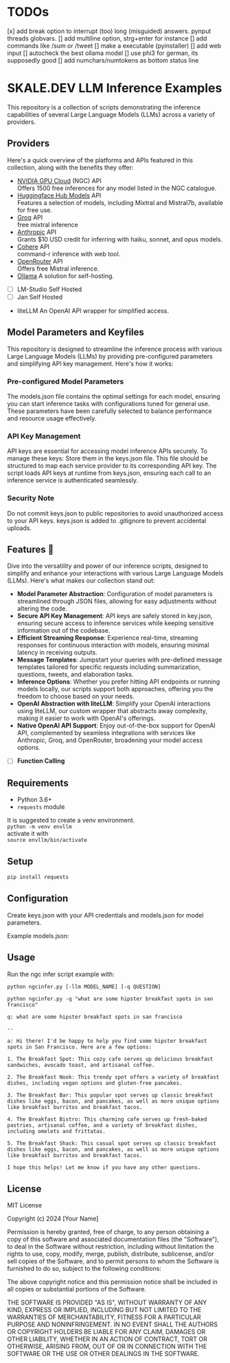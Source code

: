 # TODOs
[x] add break option to interrupt (too) long (misguided) answers. pynput threads globvars.
[] add multiline option, strg+enter for instance
[] add commands like /sum or /tweet
[] make a executable (pyinstaller)
[] add web input
[] autocheck the best ollama model
[] use phi3 for german, its supposedly good
[] add numchars/numtokens as bottom status line

# SKALE.DEV LLM Inference Examples

This repository is a collection of scripts demonstrating the inference capabilities of several Large Language Models (LLMs) across a variety of providers.

## Providers
Here's a quick overview of the platforms and APIs featured in this collection, along with the benefits they offer:

- [NVIDIA GPU Cloud](https://catalog.ngc.nvidia.com/) (NGC) API  
Offers 1500 free inferences for any model listed in the NGC catalogue.
- [Huggingface Hub Models](https://huggingface.co/docs/api-inference/index) API  
Features a selection of models, including Mixtral and Mistral7b, available for free use.
- [Groq](https://console.groq.com/) API  
free mixtral inference
- [Anthropic](https://console.anthropic.com/) API  
Grants $10 USD credit for inferring with haiku, sonnet, and opus models.
- [Cohere](https://coral.cohere.com/) API  
command-r inference with web tool.
- [OpenRouter](https://openrouter.ai/playground) API  
Offers free Mistral inference.
- [Ollama](https://ollama.com/) A solution for self-hosting.
- [ ] LM-Studio Self Hosted
- [ ] Jan Self Hosted
- liteLLM An OpenAI API wrapper for simplified access.

## Model Parameters and Keyfiles

This repository is designed to streamline the inference process with various Large Language Models (LLMs) by providing pre-configured parameters and simplifying API key management. Here's how it works:
### Pre-configured Model Parameters
The models.json file contains the optimal settings for each model, ensuring you can start inference tasks with configurations tuned for general use. These parameters have been carefully selected to balance performance and resource usage effectively.
### API Key Management
API keys are essential for accessing model inference APIs securely. To manage these keys:
Store them in the keys.json file. This file should be structured to map each service provider to its corresponding API key.
The script loads API keys at runtime from keys.json, ensuring each call to an inference service is authenticated seamlessly.
### Security Note
Do not commit keys.json to public repositories to avoid unauthorized access to your API keys. keys.json is added to .gitignore to prevent accidental uploads.

## Features 🌟

Dive into the versatility and power of our inference scripts, designed to simplify and enhance your interactions with various Large Language Models (LLMs). Here's what makes our collection stand out:

- **Model Parameter Abstraction**: Configuration of model parameters is streamlined through JSON files, allowing for easy adjustments without altering the code.
- **Secure API Key Management**: API keys are safely stored in key.json, ensuring secure access to inference services while keeping sensitive information out of the codebase.
- **Efficient Streaming Response**: Experience real-time, streaming responses for continuous interaction with models, ensuring minimal latency in receiving outputs.
- **Message Templates**: Jumpstart your queries with pre-defined message templates tailored for specific requests including summarization, questions, tweets, and elaboration tasks.
- **Inference Options**: Whether you prefer hitting API endpoints or running models locally, our scripts support both approaches, offering you the freedom to choose based on your needs.
- **OpenAI Abstraction with liteLLM**: Simplify your OpenAI interactions using liteLLM, our custom wrapper that abstracts away complexity, making it easier to work with OpenAI's offerings.
- **Native OpenAI API Support**: Enjoy out-of-the-box support for OpenAI API, complemented by seamless integrations with services like Anthropic, Groq, and OpenRouter, broadening your model access options.
- [ ] **Function Calling**


## Requirements

- Python 3.6+
- `requests` module

It is suggested to create a venv environment.  
```python -m venv envllm```  
 activate it with  
```source envllm/bin/activate```


## Setup

```bash
pip install requests
```

## Configuration
Create keys.json with your API credentials and models.json for model parameters.

Example models.json:

## Usage
Run the ngc infer script example with:

```bash
python ngcinfer.py [-llm MODEL_NAME] [-q QUESTION]
````

```text
python ngcinfer.py -q "what are some hipster breakfast spots in san francisco"

q: what are some hipster breakfast spots in san francisco

--

a: Hi there! I'd be happy to help you find some hipster breakfast spots in San Francisco. Here are a few options:

1. The Breakfast Spot: This cozy cafe serves up delicious breakfast sandwiches, avocado toast, and artisanal coffee.

2. The Breakfast Nook: This trendy spot offers a variety of breakfast dishes, including vegan options and gluten-free pancakes.

3. The Breakfast Bar: This popular spot serves up classic breakfast dishes like eggs, bacon, and pancakes, as well as more unique options like breakfast burritos and breakfast tacos.

4. The Breakfast Bistro: This charming cafe serves up fresh-baked pastries, artisanal coffee, and a variety of breakfast dishes, including omelets and frittatas.

5. The Breakfast Shack: This casual spot serves up classic breakfast dishes like eggs, bacon, and pancakes, as well as more unique options like breakfast burritos and breakfast tacos.

I hope this helps! Let me know if you have any other questions.
```

## License
MIT License

Copyright (c) 2024 [Your Name]

Permission is hereby granted, free of charge, to any person obtaining a copy of this software and associated documentation files (the "Software"), to deal in the Software without restriction, including without limitation the rights to use, copy, modify, merge, publish, distribute, sublicense, and/or sell copies of the Software, and to permit persons to whom the Software is furnished to do so, subject to the following conditions:

The above copyright notice and this permission notice shall be included in all copies or substantial portions of the Software.

THE SOFTWARE IS PROVIDED "AS IS", WITHOUT WARRANTY OF ANY KIND, EXPRESS OR IMPLIED, INCLUDING BUT NOT LIMITED TO THE WARRANTIES OF MERCHANTABILITY, FITNESS FOR A PARTICULAR PURPOSE AND NONINFRINGEMENT. IN NO EVENT SHALL THE AUTHORS OR COPYRIGHT HOLDERS BE LIABLE FOR ANY CLAIM, DAMAGES OR OTHER LIABILITY, WHETHER IN AN ACTION OF CONTRACT, TORT OR OTHERWISE, ARISING FROM, OUT OF OR IN CONNECTION WITH THE SOFTWARE OR THE USE OR OTHER DEALINGS IN THE SOFTWARE.

